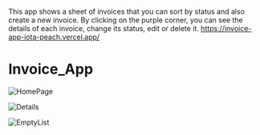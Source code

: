This app shows a sheet of invoices that you can sort by status and also create a new invoice.  By clicking on the purple corner, you can see the details of each invoice, change its status, edit or delete it.
https://invoice-app-iota-peach.vercel.app/
# Invoice_App
![HomePage](https://github.com/DaranDachte/Invoice_App/assets/96144068/d057504a-ba12-4edc-9da2-0cc94a62ee06)

![Details](https://github.com/DaranDachte/Invoice_App/assets/96144068/1920389d-8408-41c2-a36d-f03a3ebb95e0)

![EmptyList](https://github.com/DaranDachte/Invoice_App/assets/96144068/e974c706-1110-4f67-bf47-8e77dc1b0ee3)
